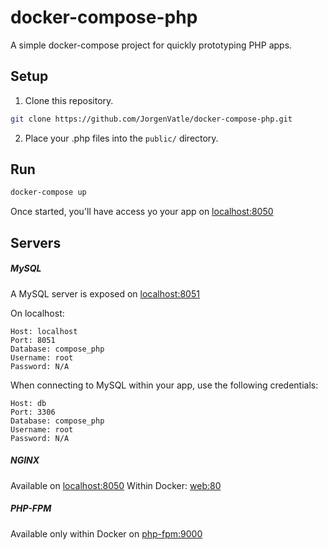 # docker-compose-php
A simple docker-compose project for quickly prototyping PHP apps.

## Setup
1. Clone this repository.
```sh
git clone https://github.com/JorgenVatle/docker-compose-php.git
```

2. Place your .php files into the `public/` directory.

## Run
```sh
docker-compose up
```

Once started, you'll have access yo your app on [localhost:8050](http://localhost:8050)

## Servers

##### MySQL
A MySQL server is exposed on [localhost:8051](mysql://localhost:8051)

On localhost:
```text
Host: localhost
Port: 8051
Database: compose_php
Username: root
Password: N/A
```

When connecting to MySQL within your app, use the following credentials:
```text
Host: db
Port: 3306
Database: compose_php
Username: root
Password: N/A
```

##### NGINX
Available on [localhost:8050](http://localhost:8050)
Within Docker: [web:80](http://web:8050)

##### PHP-FPM
Available only within Docker on [php-fpm:9000](#)